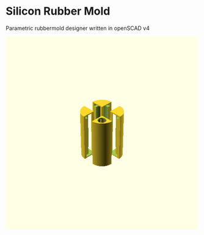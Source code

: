 # Silicon Rubber Mold
Parametric rubbermold designer written in openSCAD v4


![alt text](https://github.com/lmaag182/rubberMold/blob/master/build/anim/example.gif "Example Render")

